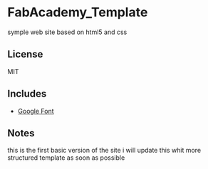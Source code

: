 # FabAcademy_Template
symple web site based on html5 and css

## License
MIT

## Includes
* <a href="https://www.google.com/fonts">Google Font</a>

## Notes
this is the first basic version of the site i will update this whit more structured template as soon as possible